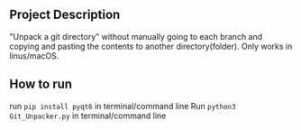 ## Project Description
"Unpack a git directory" without manually going to each branch and copying and pasting the contents to another directory(folder).
Only works in linus/macOS. 

## How to run
run ```pip install pyqt6``` in terminal/command line
Run ```python3 Git_Unpacker.py``` in terminal/command line 



